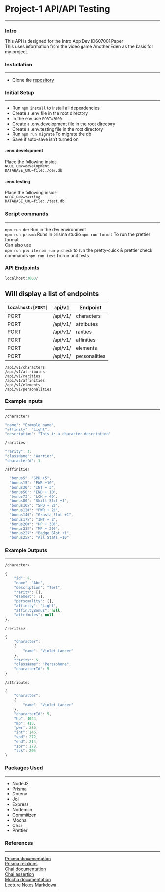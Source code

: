 # Project-1 API/API Testing

---

### Intro

This API is designed for the Intro App Dev ID607001 Paper  
This uses information from the video game Another Eden as the basis for my project.

### Installation

---

- Clone the [repository](https://github.com/otago-polytechnic-bit-courses/s1-23-id607001-project-1-node-js-rest-api-DSmith575.git)

### Initial Setup

---

- Run `npm install` to install all dependencies
- Create a .env file in the root directory
- In the env use `PORT=3000`
- Create a .env.development file in the root directory
- Create a .env.testing file in the root directory
- Run `npm run migrate` To migrate the db
- Save if auto-save isn't turned on

#### .env.development

Place the following inside  
`NODE_ENV=development`  
`DATABASE_URL=file:./dev.db`

#### .env.testing

Place the following inside  
`NODE_ENV=testing`  
`DATABASE_URL=file:./test.db`

### Script commands

---

`npm run dev` Run in the dev environment  
`npm run prisma` Runs in prisma studio
`npm run format` To run the prettier format  
Can also use  
`npm run p:write` `npm run p:check` to run the pretty-quick & prettier check commands
`npm run test` To run unit tests

### API Endpoints

```js
localhost:3000/
```

## Will display a list of endpoints

| `localhost:[PORT]` | api/v1   | Endpoint      |
| ------------------ | -------- | ------------- |
| PORT               | /api/v1/ | characters    |
| PORT               | /api/v1/ | attributes    |
| PORT               | /api/v1/ | rarities      |
| PORT               | /api/v1/ | affinities    |
| PORT               | /api/v1/ | elements      |
| PORT               | /api/v1/ | personalities |

`/api/v1/characters`  
`/api/v1/attributes`  
`/api/v1/rarities`  
`/api/v1/affinities`  
`/api/v1/elements`  
`/api/v1/personalities`

### Example inputs

---

`/characters`

```js
"name": "Example name",
"affinity": "Light",
"description": "This is a character description"
```

`/rarities`

```js
"rarity": 3,
"className": "Warrior",
"characterId": 1
```

`/affinities`

```js
  "bonus5": "SPD +5",
  "bonus15": "PWR +10",
  "bonus30": "INT + 3",
  "bonus50": "END + 10",
  "bonus75": "LCK + 40",
  "bonus80": "Skill Slot +1",
  "bonus105": "SPD + 20",
  "bonus120": "PWR + 20",
  "bonus140": "Grasta Slot +1",
  "bonus175": "INT + 2",
  "bonus200": "HP + 300",
  "bonus215": "MP + 200",
  "bonus225": "Badge Slot +1",
  "bonus255": "All Stats +10"
```

### Example Outputs

---

`/characters`

```js
{
    "id": 6,
    "name": "Abc",
    "description": "Test",
    "rarity": [],
    "element": [],
    "personality": [],
    "affinity": "Light",
    "affinityBonus": null,
    "attributes": null
},
```

`/rarities`

```js
{
    "character": 
    {
        "name": "Violet Lancer"
    },
    "rarity": 5,
    "className": "Persephone",
    "characterId": 5
}
```

`/attributes`

```js
{
    "character": 
    {
        "name": "Violet Lancer"
    },
    "characterId": 5,
    "hp": 4044,
    "mp": 413,
    "pwr": 286,
    "int": 146,
    "spd": 272,
    "end": 214,
    "spr": 178,
    "lck": 205
}
```

### Packages Used

---

- NodeJS
- Prisma
- Dotenv
- Joi
- Express
- Nodemon
- Commitizen
- Mocha
- Chai
- Prettier

### References

---

[Prisma documentation](https://www.prisma.io/docs/concepts/components/prisma-schema)  
[Prisma relations](https://www.prisma.io/docs/concepts/components/prisma-schema/relations)  
[Chai documentation](https://www.chaijs.com/guide/)  
[Chai assertion](https://www.chaijs.com/guide/styles/)  
[Mocha documentation](https://mochajs.org/api/mocha)  
[Lecture Notes](https://github.com/otago-polytechnic-bit-courses/ID607001-intro-app-dev-concepts)
[Markdown](https://github.com/tchapi/markdown-cheatsheet/blob/master/README.md)
